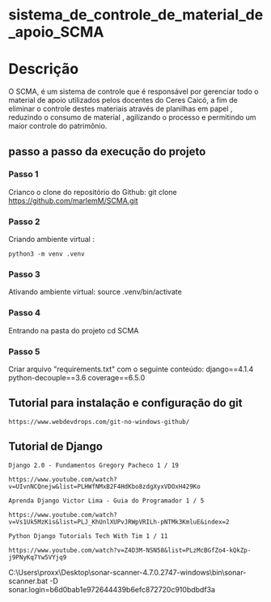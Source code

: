 # sistema_de_controle_de_material_de_apoio_SCMA

# Descrição
O SCMA, é um sistema de controle que é responsável por gerenciar todo o material de apoio utilizados pelos docentes do Ceres Caicó, a fim de eliminar o controle destes materiais através de planilhas em papel , reduzindo o consumo de material , agilizando o processo e permitindo um maior controle do patrimônio.

## passo a passo da execução do projeto

### Passo 1
Crianco o clone do repositório do Github:
git clone https://github.com/marlemM/SCMA.git

### Passo 2
Criando ambiente virtual :
```console
python3 -m venv .venv
```

### Passo 3
Ativando ambiente virtual:
source .venv/bin/activate

### Passo 4
Entrando na pasta do projeto
cd SCMA

### Passo 5
Criar arquivo "requirements.txt"
com o seguinte conteúdo:
django==4.1.4
python-decouple==3.6
coverage==6.5.0




## Tutorial para instalação e configuração do git 

    https://www.webdevdrops.com/git-no-windows-github/

## Tutorial de Django

    Django 2.0 - Fundamentos Gregory Pacheco 1 / 19

    https://www.youtube.com/watch?v=UIvnNCQnejw&list=PLHWfNMxB2F4HdKbo8zdgXyxVDOxH429Ko

    Aprenda Django Victor Lima - Guia do Programador 1 / 5

    https://www.youtube.com/watch?v=Vs1Uk5MzKis&list=PLJ_KhUnlXUPvJRWpVRILh-pNTMk3KmluE&index=2

    Python Django Tutorials Tech With Tim 1 / 11

    https://www.youtube.com/watch?v=Z4D3M-NSN58&list=PLzMcBGfZo4-kQkZp-j9PNyKq7Yw5VYjq9






C:\Users\proxx\Desktop\sonar-scanner-4.7.0.2747-windows\bin\sonar-scanner.bat -D sonar.login=b6d0bab1e972644439b6efc872720c910bdbdf3a
